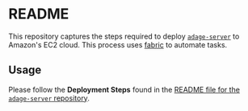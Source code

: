 # README #

This repository captures the steps required to deploy
[`adage-server`](https://github.com/greenelab/adage-server) to
Amazon's EC2 cloud. This process uses [fabric](http://www.fabfile.org) to
automate tasks.

## Usage ##

Please follow the **Deployment Steps** found in the
[README file for the `adage-server` repository](https://github.com/greenelab/adage-server#deployment-steps).
